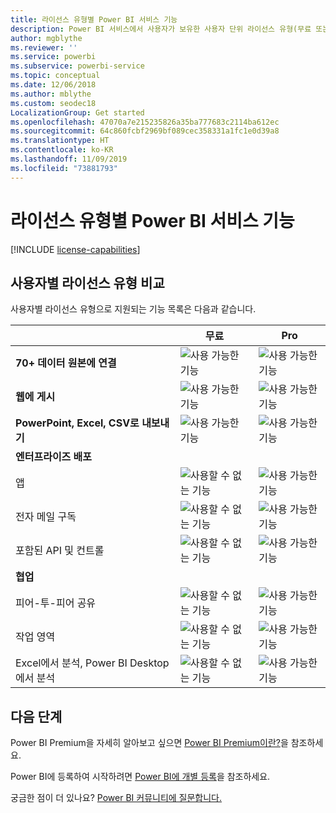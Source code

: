 ```yaml
---
title: 라이선스 유형별 Power BI 서비스 기능
description: Power BI 서비스에서 사용자가 보유한 사용자 단위 라이선스 유형(무료 또는 Pro) 및 조작하는 콘텐츠가 Power BI Premium 용량에 할당된 작업 영역에 있는지 여부에 따라 기능을 정의했습니다.
author: mgblythe
ms.reviewer: ''
ms.service: powerbi
ms.subservice: powerbi-service
ms.topic: conceptual
ms.date: 12/06/2018
ms.author: mblythe
ms.custom: seodec18
LocalizationGroup: Get started
ms.openlocfilehash: 47070a7e215235826a35ba777683c2114ba612ec
ms.sourcegitcommit: 64c860fcbf2969bf089cec358331a1fc1e0d39a8
ms.translationtype: HT
ms.contentlocale: ko-KR
ms.lasthandoff: 11/09/2019
ms.locfileid: "73881793"
---
```

# <a name="power-bi-service-features-by-license-type"></a>라이선스 유형별 Power BI 서비스 기능

[!INCLUDE [license-capabilities](includes/license-capabilities.md)]

## <a name="per-user-license-type-comparison"></a>사용자별 라이선스 유형 비교

사용자별 라이선스 유형으로 지원되는 기능 목록은 다음과 같습니다.

|  | 무료 | Pro |
| --- | --- | --- |
| **70+ 데이터 원본에 연결** |![사용 가능한 기능](media/features-license-type/available.png) |![사용 가능한 기능](media/features-license-type/available.png) |
| **웹에 게시** |![사용 가능한 기능](media/features-license-type/available.png) |![사용 가능한 기능](media/features-license-type/available.png) |
| **PowerPoint, Excel, CSV로 내보내기** |![사용 가능한 기능](media/features-license-type/available.png) |![사용 가능한 기능](media/features-license-type/available.png) |
| **엔터프라이즈 배포** | | |
| 앱 |![사용할 수 없는 기능](media/features-license-type/not-available.png) |![사용 가능한 기능](media/features-license-type/available.png) |
| 전자 메일 구독 |![사용할 수 없는 기능](media/features-license-type/not-available.png) |![사용 가능한 기능](media/features-license-type/available.png) |
| 포함된 API 및 컨트롤 |![사용할 수 없는 기능](media/features-license-type/not-available.png) |![사용 가능한 기능](media/features-license-type/available.png) |
| **협업** | | |
| 피어-투-피어 공유 |![사용할 수 없는 기능](media/features-license-type/not-available.png) |![사용 가능한 기능](media/features-license-type/available.png) |
| 작업 영역 |![사용할 수 없는 기능](media/features-license-type/not-available.png) |![사용 가능한 기능](media/features-license-type/available.png) |
| Excel에서 분석, Power BI Desktop에서 분석 |![사용할 수 없는 기능](media/features-license-type/not-available.png) |![사용 가능한 기능](media/features-license-type/available.png) |

## <a name="next-steps"></a>다음 단계

Power BI Premium을 자세히 알아보고 싶으면 [Power BI Premium이란?](service-premium-what-is.md)을 참조하세요.

Power BI에 등록하여 시작하려면 [Power BI에 개별 등록](service-self-service-signup-for-power-bi.md)을 참조하세요.

궁금한 점이 더 있나요? [Power BI 커뮤니티에 질문합니다.](https://community.powerbi.com/)
